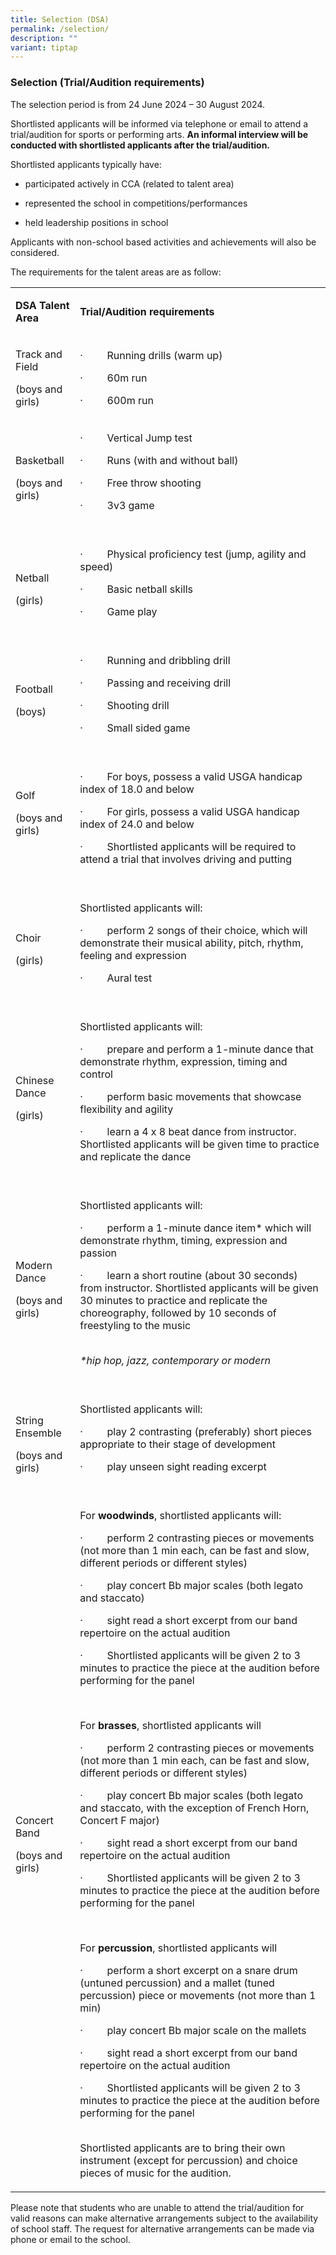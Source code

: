 ```yaml
---
title: Selection (DSA)
permalink: /selection/
description: ""
variant: tiptap
---
```

<h3><strong>Selection (Trial/Audition requirements)</strong></h3>
<p>The selection period is from 24 June 2024 – 30 August 2024.</p>
<p>Shortlisted applicants will be informed via telephone or email to attend
a trial/audition for sports or performing arts. <strong>An informal interview will be conducted with shortlisted applicants after the trial/audition.</strong>
</p>
<p>Shortlisted applicants typically have:</p>
<ul data-tight="true" class="tight">
<li>
<p>participated actively in CCA (related to talent area)</p>
</li>
<li>
<p>represented the school in competitions/performances</p>
</li>
<li>
<p>held leadership positions in school</p>
</li>
</ul>
<p>Applicants with non-school based activities and achievements will also
be considered.</p>
<p>The requirements for the talent areas are as follow:</p>
<table>
<tbody>
<tr>
<td rowspan="1" colspan="1">
<p><strong>DSA Talent Area</strong>
</p>
</td>
<td rowspan="1" colspan="1">
<p><strong>Trial/Audition requirements &nbsp;</strong>
</p>
<p></p>
</td>
</tr>
<tr>
<td rowspan="1" colspan="1">
<p>Track and Field</p>
<p>(boys and girls)</p>
<p></p>
</td>
<td rowspan="1" colspan="1">
<p>·&nbsp;&nbsp;&nbsp;&nbsp;&nbsp;&nbsp;&nbsp;&nbsp; Running drills (warm
up)</p>
<p>·&nbsp;&nbsp;&nbsp;&nbsp;&nbsp;&nbsp;&nbsp;&nbsp; 60m run</p>
<p>·&nbsp;&nbsp;&nbsp;&nbsp;&nbsp;&nbsp;&nbsp;&nbsp; 600m run</p>
</td>
</tr>
<tr>
<td rowspan="1" colspan="1">
<p>Basketball</p>
<p>(boys and girls)&nbsp;</p>
<p></p>
</td>
<td rowspan="1" colspan="1">
<p>·&nbsp;&nbsp;&nbsp;&nbsp;&nbsp;&nbsp;&nbsp;&nbsp; Vertical Jump test</p>
<p>·&nbsp;&nbsp;&nbsp;&nbsp;&nbsp;&nbsp;&nbsp;&nbsp; Runs (with and without
ball)</p>
<p>·&nbsp;&nbsp;&nbsp;&nbsp;&nbsp;&nbsp;&nbsp;&nbsp; Free throw shooting</p>
<p>·&nbsp;&nbsp;&nbsp;&nbsp;&nbsp;&nbsp;&nbsp;&nbsp; 3v3 game
<br>
<br>
</p>
</td>
</tr>
<tr>
<td rowspan="1" colspan="1">
<p>Netball</p>
<p>(girls)</p>
<p></p>
</td>
<td rowspan="1" colspan="1">
<p>·&nbsp;&nbsp;&nbsp;&nbsp;&nbsp;&nbsp;&nbsp;&nbsp; Physical proficiency
test (jump, agility and speed)</p>
<p>·&nbsp;&nbsp;&nbsp;&nbsp;&nbsp;&nbsp;&nbsp;&nbsp; Basic netball skills</p>
<p>·&nbsp;&nbsp;&nbsp;&nbsp;&nbsp;&nbsp;&nbsp;&nbsp; Game play&nbsp;
<br>
<br>
</p>
</td>
</tr>
<tr>
<td rowspan="1" colspan="1">
<p>Football</p>
<p>(boys)</p>
<p></p>
</td>
<td rowspan="1" colspan="1">
<p>·&nbsp;&nbsp;&nbsp;&nbsp;&nbsp;&nbsp;&nbsp;&nbsp; Running and dribbling
drill</p>
<p>·&nbsp;&nbsp;&nbsp;&nbsp;&nbsp;&nbsp;&nbsp;&nbsp; Passing and receiving
drill</p>
<p>·&nbsp;&nbsp;&nbsp;&nbsp;&nbsp;&nbsp;&nbsp;&nbsp; Shooting drill</p>
<p>·&nbsp;&nbsp;&nbsp;&nbsp;&nbsp;&nbsp;&nbsp;&nbsp; Small sided game
<br>
<br>
</p>
</td>
</tr>
<tr>
<td rowspan="1" colspan="1">
<p>Golf</p>
<p>(boys and girls)</p>
<p></p>
<p>&nbsp;</p>
</td>
<td rowspan="1" colspan="1">
<p>·&nbsp;&nbsp;&nbsp;&nbsp;&nbsp;&nbsp;&nbsp;&nbsp; For boys, possess a
valid USGA handicap index of 18.0 and below</p>
<p>·&nbsp;&nbsp;&nbsp;&nbsp;&nbsp;&nbsp;&nbsp;&nbsp; For girls, possess a
valid USGA handicap index of 24.0 and below</p>
<p>·&nbsp;&nbsp;&nbsp;&nbsp;&nbsp;&nbsp;&nbsp;&nbsp; Shortlisted applicants
will be required to attend a trial that involves driving and putting&nbsp;
<br>&nbsp;</p>
</td>
</tr>
<tr>
<td rowspan="1" colspan="1">
<p>Choir</p>
<p>(girls)</p>
<p></p>
</td>
<td rowspan="1" colspan="1">
<p>Shortlisted applicants will:</p>
<p>·&nbsp;&nbsp;&nbsp;&nbsp;&nbsp;&nbsp;&nbsp;&nbsp; perform 2 songs of their
choice, which will demonstrate their musical ability, pitch, rhythm, feeling
and expression</p>
<p>·&nbsp;&nbsp;&nbsp;&nbsp;&nbsp;&nbsp;&nbsp;&nbsp; Aural test
<br>
<br>
</p>
</td>
</tr>
<tr>
<td rowspan="1" colspan="1">
<p>Chinese Dance</p>
<p>(girls)</p>
<p></p>
</td>
<td rowspan="1" colspan="1">
<p>Shortlisted applicants will:</p>
<p>·&nbsp;&nbsp;&nbsp;&nbsp;&nbsp;&nbsp;&nbsp;&nbsp; prepare and perform
a 1-minute dance that demonstrate rhythm, expression, timing and control</p>
<p>·&nbsp;&nbsp;&nbsp;&nbsp;&nbsp;&nbsp;&nbsp;&nbsp; perform basic movements
that showcase flexibility and agility</p>
<p>·&nbsp;&nbsp;&nbsp;&nbsp;&nbsp;&nbsp;&nbsp;&nbsp; learn a 4 x 8 beat dance
from instructor. Shortlisted applicants will be given time to practice
and replicate the dance &nbsp;
<br>
<br>
</p>
</td>
</tr>
<tr>
<td rowspan="1" colspan="1">
<p>Modern Dance</p>
<p>(boys and girls)</p>
<p></p>
</td>
<td rowspan="1" colspan="1">
<p>Shortlisted applicants will:</p>
<p>·&nbsp;&nbsp;&nbsp;&nbsp;&nbsp;&nbsp;&nbsp;&nbsp; perform a 1-minute dance
item* which will demonstrate rhythm, timing, expression and passion</p>
<p>·&nbsp;&nbsp;&nbsp;&nbsp;&nbsp;&nbsp;&nbsp;&nbsp; learn a short routine
(about 30 seconds) from instructor. Shortlisted applicants will be given
30 minutes to practice and replicate the choreography, followed by 10 seconds
of freestyling to the music
<br>
<br>
</p>
<p><em>*hip hop, jazz, contemporary or modern<br><br></em>
</p>
<p></p>
</td>
</tr>
<tr>
<td rowspan="1" colspan="1">
<p>String Ensemble</p>
<p>(boys and girls)</p>
<p></p>
</td>
<td rowspan="1" colspan="1">
<p>Shortlisted applicants will:</p>
<p>·&nbsp;&nbsp;&nbsp;&nbsp;&nbsp;&nbsp;&nbsp;&nbsp; play 2 contrasting (preferably)
short pieces appropriate to their stage of development</p>
<p>·&nbsp;&nbsp;&nbsp;&nbsp;&nbsp;&nbsp;&nbsp;&nbsp; play unseen sight reading
excerpt
<br>
<br>
</p>
</td>
</tr>
<tr>
<td rowspan="1" colspan="1">
<p>Concert Band</p>
<p>(boys and girls)</p>
<p></p>
</td>
<td rowspan="1" colspan="1">
<p>For <strong>woodwinds</strong>,<strong> </strong>shortlisted applicants
will: &nbsp;</p>
<p>·&nbsp;&nbsp;&nbsp;&nbsp;&nbsp;&nbsp;&nbsp;&nbsp; perform 2 contrasting
pieces or movements (not more than 1 min each, can be fast and slow, different
periods or different styles)</p>
<p>·&nbsp;&nbsp;&nbsp;&nbsp;&nbsp;&nbsp;&nbsp;&nbsp; play concert Bb major
scales (both legato and staccato)</p>
<p>·&nbsp;&nbsp;&nbsp;&nbsp;&nbsp;&nbsp;&nbsp;&nbsp; sight read a short excerpt
from our band repertoire on the actual audition</p>
<p>·&nbsp;&nbsp;&nbsp;&nbsp;&nbsp;&nbsp;&nbsp;&nbsp; Shortlisted applicants
will be given 2 to 3 minutes to practice the piece at the audition before
performing for the panel</p>
<p>&nbsp;</p>
<p>For <strong>brasses</strong>, shortlisted applicants will</p>
<p>·&nbsp;&nbsp;&nbsp;&nbsp;&nbsp;&nbsp;&nbsp;&nbsp; perform 2 contrasting
pieces or movements (not more than 1 min each, can be fast and slow, different
periods or different styles)</p>
<p>·&nbsp;&nbsp;&nbsp;&nbsp;&nbsp;&nbsp;&nbsp;&nbsp; play concert Bb major
scales (both legato and staccato, with the exception of French Horn, Concert
F major)</p>
<p>·&nbsp;&nbsp;&nbsp;&nbsp;&nbsp;&nbsp;&nbsp;&nbsp; sight read a short excerpt
from our band repertoire on the actual audition</p>
<p>·&nbsp;&nbsp;&nbsp;&nbsp;&nbsp;&nbsp;&nbsp;&nbsp; Shortlisted applicants
will be given 2 to 3 minutes to practice the piece at the audition before
performing for the panel</p>
<p>&nbsp;</p>
<p>For <strong>percussion</strong>, shortlisted applicants will</p>
<p>·&nbsp;&nbsp;&nbsp;&nbsp;&nbsp;&nbsp;&nbsp;&nbsp; perform a short excerpt
on a snare drum (untuned percussion) and a mallet (tuned percussion) piece
or movements (not more than 1 min)</p>
<p>·&nbsp;&nbsp;&nbsp;&nbsp;&nbsp;&nbsp;&nbsp;&nbsp; play concert Bb major
scale on the mallets</p>
<p>·&nbsp;&nbsp;&nbsp;&nbsp;&nbsp;&nbsp;&nbsp;&nbsp; sight read a short excerpt
from our band repertoire on the actual audition &nbsp;</p>
<p>·&nbsp;&nbsp;&nbsp;&nbsp;&nbsp;&nbsp;&nbsp;&nbsp; Shortlisted applicants
will be given 2 to 3 minutes to practice the piece at the audition before
performing for the panel
<br>
<br>
</p>
<p>Shortlisted applicants are to bring their own instrument (except for percussion)
and choice pieces of music for the audition.</p>
<p></p>
</td>
</tr>
</tbody>
</table>
<p>Please note that students who are unable to attend the trial/audition
for valid reasons can make alternative arrangements subject to the availability
of school staff. The request for alternative arrangements can be made via
phone or email to the school.</p>